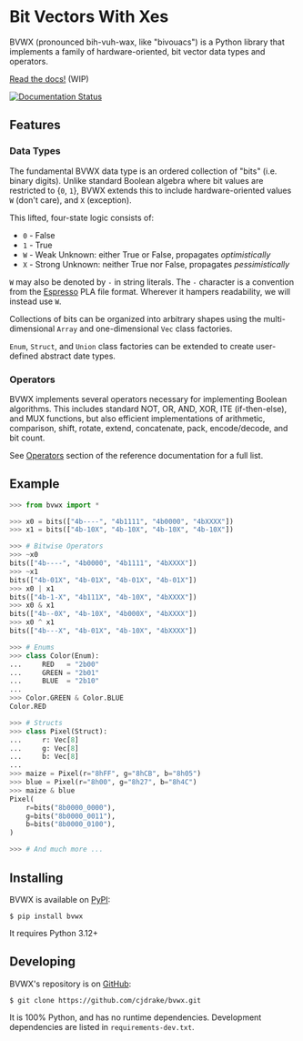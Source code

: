 # Bit Vectors With Xes

BVWX (pronounced bih-vuh-wax, like "bivouacs") is a Python library that
implements a family of hardware-oriented, bit vector data types and operators.

[Read the docs!](https://bvwx.rtfd.org) (WIP)

[![Documentation Status](https://readthedocs.org/projects/bvwx/badge/?version=latest)](https://bvwx.readthedocs.io/en/latest/?badge=latest)


## Features

### Data Types

The fundamental BVWX data type is an ordered collection of "bits" (i.e. binary digits).
Unlike standard Boolean algebra where bit values are restricted to {`0`, `1`},
BVWX extends this to include hardware-oriented values `W` (don't care),
and `X` (exception).

This lifted, four-state logic consists of:

* `0` - False
* `1` - True
* `W` - Weak Unknown: either True or False, propagates *optimistically*
* `X` - Strong Unknown: neither True nor False, propagates *pessimistically*

`W` may also be denoted by `-` in string literals.
The `-` character is a convention from the [Espresso][1] PLA file format.
Wherever it hampers readability, we will instead use `W`.

Collections of bits can be organized into arbitrary shapes using the
multi-dimensional `Array` and one-dimensional `Vec` class factories.

`Enum`, `Struct`, and `Union` class factories can be extended to create
user-defined abstract date types.

### Operators

BVWX implements several operators necessary for implementing Boolean algorithms.
This includes standard NOT, OR, AND, XOR, ITE (if-then-else), and MUX functions,
but also efficient implementations of arithmetic, comparison, shift, rotate,
extend, concatenate, pack, encode/decode, and bit count.

See [Operators](https://bvwx.readthedocs.io/en/latest/reference.html#operators)
section of the reference documentation for a full list.


## Example

```python
>>> from bvwx import *

>>> x0 = bits(["4b----", "4b1111", "4b0000", "4bXXXX"])
>>> x1 = bits(["4b-10X", "4b-10X", "4b-10X", "4b-10X"])

>>> # Bitwise Operators
>>> ~x0
bits(["4b----", "4b0000", "4b1111", "4bXXXX"])
>>> ~x1
bits(["4b-01X", "4b-01X", "4b-01X", "4b-01X"])
>>> x0 | x1
bits(["4b-1-X", "4b111X", "4b-10X", "4bXXXX"])
>>> x0 & x1
bits(["4b--0X", "4b-10X", "4b000X", "4bXXXX"])
>>> x0 ^ x1
bits(["4b---X", "4b-01X", "4b-10X", "4bXXXX"])

>>> # Enums
>>> class Color(Enum):
...     RED   = "2b00"
...     GREEN = "2b01"
...     BLUE  = "2b10"
...
>>> Color.GREEN & Color.BLUE
Color.RED

>>> # Structs
>>> class Pixel(Struct):
...     r: Vec[8]
...     g: Vec[8]
...     b: Vec[8]
...
>>> maize = Pixel(r="8hFF", g="8hCB", b="8h05")
>>> blue = Pixel(r="8h00", g="8h27", b="8h4C")
>>> maize & blue
Pixel(
    r=bits("8b0000_0000"),
    g=bits("8b0000_0011"),
    b=bits("8b0000_0100"),
)

>>> # And much more ...
```


## Installing

BVWX is available on [PyPI](https://pypi.org):

    $ pip install bvwx

It requires Python 3.12+


## Developing

BVWX's repository is on [GitHub](https://github.com):

    $ git clone https://github.com/cjdrake/bvwx.git

It is 100% Python, and has no runtime dependencies.
Development dependencies are listed in `requirements-dev.txt`.


[//]: Links:

[1]: https://ptolemy.berkeley.edu/projects/embedded/pubs/downloads/espresso
